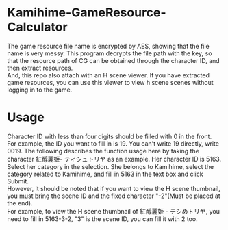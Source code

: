 # Kamihime-GameResource-Calculator

The game resource file name is encrypted by AES, showing that the file name is very messy. This program decrypts the file path with the key, so that the resource path of CG can be obtained through the character ID, and then extract resources.  
And, this repo also attach with an H scene viewer. If you have extracted game resources, you can use this viewer to view h scene scenes without logging in to the game.

# Usage
Character ID with less than four digits should be filled with 0 in the front.   
For example, the ID you want to fill in is 19. You can't write 19 directly, write 0019. 
The following describes the function usage here by taking the character 紅醇麗姫- ティシュトリヤ as an example. Her character ID is 5163. Select her category in the selection. She belongs to Kamihime, select the category related to Kamihime, and fill in 5163 in the text box and click Submit.   
However, it should be noted that if you want to view the H scene thumbnail, you must bring the scene ID and the fixed character "-2"(Must be placed at the end).   
For example, to view the H scene thumbnail of 紅醇麗姫 - テシめトリヤ, you need to fill in 5163-3-2, "3" is the scene ID, you can fill it with 2 too.
